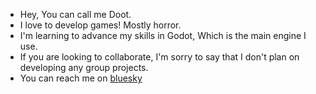 - Hey, You can call me Doot.
- I love to develop games! Mostly horror.
- I'm learning to advance my skills in Godot, Which is the main engine I use.
- If you are looking to collaborate, I'm sorry to say that I don't plan on developing any group projects.
- You can reach me on [bluesky](https://bsky.app/profile/dootydut.bsky.social)
